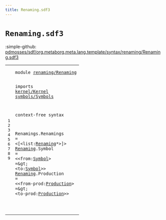 ```yaml
---
title: Renaming.sdf3
---
```


# `Renaming.sdf3`

:simple-github: [pdmosses/sdf/org.metaborg.meta.lang.template/syntax/renaming/Renaming.sdf3]

[pdmosses/sdf/org.metaborg.meta.lang.template/syntax/renaming/Renaming.sdf3]: https://github.com/pdmosses/sdf/blob/master/org.metaborg.meta.lang.template/syntax/renaming/Renaming.sdf3 "The source file on GitHub"

<div class="sdf3"><table class="highlighttable"><tbody><tr><td class="linenos"><div class="linenodiv"><pre><span></span>1
2
3
4
5
6
7
8
9
</pre></div></td>
<td class="code"><pre><code><span class="keyword">module</span> <a href="../../modules/Modules.sdf3#renaming/Renaming_55_72" id="renaming/Renaming_7_24" title="Referenced at ../../modules/Modules.sdf3 line 4">renaming/Renaming</a>

<span class="keyword">imports</span> <a href="../../kernel/Kernel.sdf3#kernel/Kernel_7_20" id="kernel/Kernel_34_47" title="Defined at ../../kernel/Kernel.sdf3 line 1">kernel/Kernel</a> <a href="../../symbols/Symbols.sdf3#symbols/Symbols_7_22" id="symbols/Symbols_48_63" title="Defined at ../../symbols/Symbols.sdf3 line 1">symbols/Symbols</a>
 
<span class="keyword">context-free syntax</span>

<span id="Renamings_87_96" title="Not referenced locally, nor via imports">Renamings</span>.<span class="cons_Constructor"><span id="Renamings_97_106" title="Not referenced locally, nor via imports">Renamings</span></span> = &lt;<span class="cons_String">[</span>&lt;<span id="list_112_116" title="Not referenced locally, nor via imports">list</span>:<a href="#Renaming_130_138" id="Renaming_117_125" title="Defined at line 8, 9">Renaming</a>*&gt;<span class="cons_String">]</span>&gt;
<a href="#Renaming_117_125" id="Renaming_130_138" title="Referenced at line 7">Renaming</a>.<span class="cons_Constructor"><span id="Symbol_139_145" title="Not referenced locally, nor via imports">Symbol</span></span> = &lt;&lt;<span id="from_150_154" title="Not referenced locally, nor via imports">from</span>:<a href="../../symbols/Symbols.sdf3#Symbol_71_77" id="Symbol_155_161" title="Defined at ../../symbols/Symbols.sdf3 line 7">Symbol</a>&gt; <span class="cons_String">=</span>\&gt; &lt;<span id="to_168_170" title="Not referenced locally, nor via imports">to</span>:<a href="../../symbols/Symbols.sdf3#Symbol_71_77" id="Symbol_171_177" title="Defined at ../../symbols/Symbols.sdf3 line 7">Symbol</a>&gt;&gt;
<a href="#Renaming_117_125" id="Renaming_180_188" title="Referenced at line 7">Renaming</a>.<span class="cons_Constructor"><span id="Production_189_199" title="Not referenced locally, nor via imports">Production</span></span> = &lt;&lt;<span id="from-prod_204_213" title="Not referenced locally, nor via imports">from-prod</span>:<a href="../../kernel/Kernel.sdf3#Production_1533_1543" id="Production_214_224" title="Defined at ../../kernel/Kernel.sdf3 line 50">Production</a>&gt; <span class="cons_String">=</span>\&gt; &lt;<span id="to-prod_231_238" title="Not referenced locally, nor via imports">to-prod</span>:<a href="../../kernel/Kernel.sdf3#Production_1533_1543" id="Production_239_249" title="Defined at ../../kernel/Kernel.sdf3 line 50">Production</a>&gt;&gt;

</code></pre></td></tr></tbody></table></div>